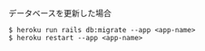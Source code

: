データベースを更新した場合

```
$ heroku run rails db:migrate --app <app-name>
$ heroku restart --app <app-name>
```
